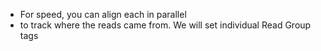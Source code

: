 - For speed, you can align each in parallel
- to track where the reads came from. We will set individual Read Group tags
